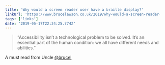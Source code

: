```yaml
---
title: 'Why would a screen reader user have a braille display?'
linkUrl: 'https://www.brucelawson.co.uk/2019/why-would-a-screen-reader-user-have-a-braille-display/'
tags: ['links'] 
date: '2019-06-17T22:34:25.774Z'
---
```

> “Accessibility isn’t a technological problem to be solved. It’s an essential part of the human condition: we all have different needs and abilities.”

A must read from Uncle [@brucel](//twitter.com/brucel) 